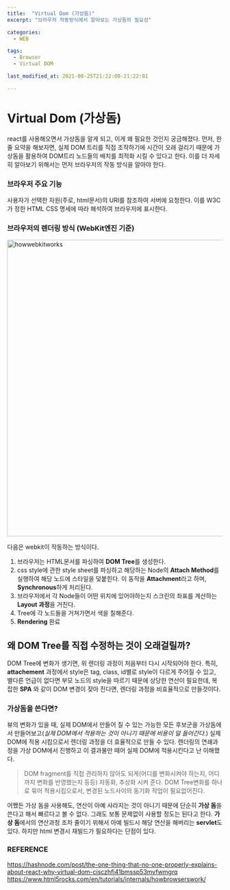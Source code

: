 ```yaml
---
title:  "Virtual Dom (가상돔)"
excerpt: "브라우저 작동방식에서 알아보는 가상돔의 필요성"

categories:
  - WEB

tags:
  - Browser
  - Virtual DOM

last_modified_at: 2021-08-25T21:22:00-21:22:01

---
```


# Virtual Dom (가상돔)

react를 사용해오면서 가상돔을 알게 되고, 이게 왜 필요한 것인지 궁금해졌다. 먼저, 
한줄 요약을 해보자면, 실제 DOM 트리를 직접 조작하기에 시간이 오래 걸리기 때문에 가상돔을 활용하여 DOM트리 노드들의 배치를 최적화 시킬 수 있다고 한다. 이를 더 자세히 알아보기 위해서는 먼저 브라우저의 작동 방식을 알아야 한다.

### 브라우저 주요 기능
 사용자가 선택한 자원(주로, html문서)의 URI를 참조하여 서버에 요청한다. 이를 W3C가 정한 HTML CSS 명세에 따라 해석하여 브라우저에 표시한다.  
### 브라우저의 렌더링 방식 (WebKit엔진 기준)
<img width="691" alt="howwebkitworks" src="https://user-images.githubusercontent.com/32082727/130776446-13622635-82ee-4f77-a86b-d7c57ae0ec8f.png">

다음은 webkit이 작동하는 방식이다.  
1. 브라우저는 HTML문서를 파싱하여 **DOM Tree**를 생성한다.
2. css style에 관한 style sheet를 파싱하고 해당하는 Node의 **Attach Method**를 실행하여 해당 노드에 스타일을 덫붙힌다. 이 동작을 **Attachment**라고 하며, **Synchronous**하게 처리된다. 
3. 브라우저에서 각 Node들이 어떤 위치에 있어야하는지 스크린의 좌표를 계산하는 **Layout 과정**을 거친다.
4. Tree에 각 노드들을 거쳐가면서 색을 칠해준다.
5. **Rendering** 완료  
 
 ## 왜 DOM Tree를 직접 수정하는 것이 오래걸릴까?
DOM Tree에 변화가 생기면, 위 렌더링 과정이 처음부터 다시 시작되어야 한다. 특히, **attachement** 과정에서 style은 tag, class, id별로 style이 다르게 주어질 수 있고, 별다른 언급이 없다면 부모 노드의 style을 따르기 때문에 상당한 연산이 필요한데, 복잡한 **SPA** 와 같이 DOM 변경이 잦아 진다면, 렌더링 과정을 비효율적으로 만들것이다.   

### 가상돔을 쓴다면?
뷰의 변화가 있을 때, 실제 DOM에서 만들어 질 수 있는 가능한 모든 후보군을 가상돔에서 만들어보고(*실제 DOM에서 적용하는 것이 아니기 때문에 비용이 덜 들어간다.*) 실제 DOM에 적용 시킴으로서 렌더링 과정을 더 효율적으로 만들 수 있다.
렌더링의 연쇄과정을 가상 DOM에서 진행하고 이 결과물만 떼어 실제 DOM에 적용시킨다고 난 이해했다.

>DOM fragment를 직접 관리하지 않아도 되게(어디를 변화시켜야 하는지, 어디까지 변화를 반영했는지 등등) 자동화, 추상화 시켜 준다. 
>DOM Tree변화를 하나로 묶어 적용시킴으로서, 변경된 노드사이의 동기화 작업이 필요없어진다.

어쨌든 가상 돔을 사용해도, 연산이 아예 사라지는 것이 아니기 때문에 단순히 **가상 돔**을 쓴다고 해서 빠르다고 볼 수 없다. 그래도 보통 문제없이 사용할 정도는 된다고 한다. **가상 돔**에서의 연산과정 조차 줄이기 위해서 아예 빌드시 해당 연산을 해버리는 **servlet**도 있다. 하지만 html 변경시 재빌드가 필요하다는 단점이 있다.

### REFERENCE
https://hashnode.com/post/the-one-thing-that-no-one-properly-explains-about-react-why-virtual-dom-cisczhfj41bmssp53mvfwmgrq
https://www.html5rocks.com/en/tutorials/internals/howbrowserswork/
